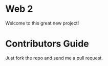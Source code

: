 Web 2
=====

Welcome to this great new project!

Contributors Guide
==================

Just fork the repo and send me a pull request.
